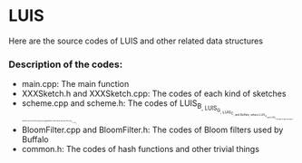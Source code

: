 # LUIS

Here are the source codes of LUIS and other related data structures

### Description of the codes:

* main.cpp: The main function
* XXXSketch.h and XXXSketch.cpp: The codes of each kind of sketches
* scheme.cpp and scheme.h: The codes of LUIS<sub>B<sub>, LUIS<sub>G<sub>, LUIS<sub>C<sub>, and Buffalo, where LUIS<sub>G<sub> and LUIS<sub>C<sub> are able to share the same scheme (just by only focusing on the guaranteed correct cases, we can treat LUIS<sub>C<sub> as LUIS<sub>G<sub>).
* BloomFilter.cpp and BloomFilter.h: The codes of Bloom filters used by Buffalo
* common.h: The codes of hash functions and other trivial things